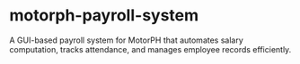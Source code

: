 # motorph-payroll-system
A GUI-based payroll system for MotorPH that automates salary computation, tracks attendance, and manages employee records efficiently.

